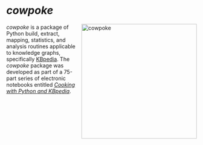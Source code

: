 # *cowpoke*
<div style="float: right; width: 305px; margin-left: 10px;">
<img src="files/cowpoke-450.png" title="cowpoke" width="305" />
</div>

*cowpoke* is a package of Python build, extract, mapping, statistics, and analysis routines applicable to knowledge graphs, specifically [KBpedia](https://kbpedia.org/). The *cowpoke* package was developed as part of a 75-part series of electronic notebooks entitled [*Cooking with Python
and KBpedia*](https://www.mkbergman.com/cooking-with-python-and-kbpedia/). 